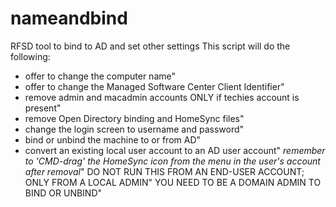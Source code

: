 # nameandbind
RFSD tool to bind to AD and set other settings
This script will do the following:
- offer to change the computer name"
- offer to change the Managed Software Center Client Identifier"
- remove admin and macadmin accounts ONLY if techies account is present"
- remove Open Directory binding and HomeSync files"
- change the login screen to username and password"
- bind or unbind the machine to or from AD"
- convert an existing local user account to an AD user account"
*remember to 'CMD-drag' the HomeSync icon from the menu in the user's account after removal*"
DO NOT RUN THIS FROM AN END-USER ACCOUNT; ONLY FROM A LOCAL ADMIN"
YOU NEED TO BE A DOMAIN ADMIN TO BIND OR UNBIND"
